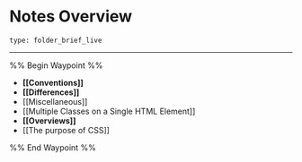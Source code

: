 # Notes Overview
 
```ccard
type: folder_brief_live
```
 
---

%% Begin Waypoint %%
- **[[Conventions]]**
- **[[Differences]]**
- [[Miscellaneous]]
- [[Multiple Classes on a Single HTML Element]]
- **[[Overviews]]**
- [[The purpose of CSS]]

%% End Waypoint %%